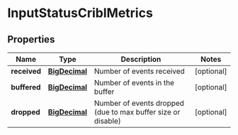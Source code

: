 # InputStatusCriblMetrics

## Properties
Name | Type | Description | Notes
------------ | ------------- | ------------- | -------------
**received** | [**BigDecimal**](BigDecimal.md) | Number of events received |  [optional]
**buffered** | [**BigDecimal**](BigDecimal.md) | Number of events in the buffer |  [optional]
**dropped** | [**BigDecimal**](BigDecimal.md) | Number of events dropped (due to max buffer size or disable) |  [optional]
